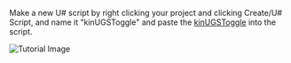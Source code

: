 Make a new U# script by right clicking your project and clicking Create/U# Script, and name it "kinUGSToggle" and paste the [kinUGSToggle](https://raw.githubusercontent.com/Kinashii/Udon-Global-Synced-Toggle/main/kinUGSToggle.cs) into the script.

![Tutorial Image](https://cdn.discordapp.com/attachments/922280244264697857/1094940178738577499/image.png)
